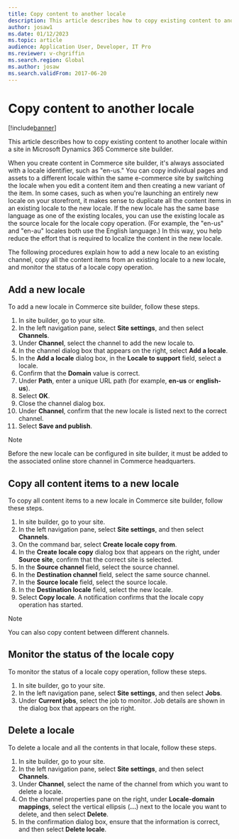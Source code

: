 ```yaml
---
title: Copy content to another locale
description: This article describes how to copy existing content to another locale within a site in Microsoft Dynamics 365 Commerce site builder.
author: josaw1
ms.date: 01/12/2023
ms.topic: article
audience: Application User, Developer, IT Pro
ms.reviewer: v-chgriffin
ms.search.region: Global
ms.author: josaw
ms.search.validFrom: 2017-06-20
---
```


# Copy content to another locale

[!include[banner](../includes/banner.md)]

This article describes how to copy existing content to another locale within a site in Microsoft Dynamics 365 Commerce site builder.

When you create content in Commerce site builder, it's always associated with a locale identifier, such as "en-us." You can copy individual pages and assets to a different locale within the same e-commerce site by switching the locale when you edit a content item and then creating a new variant of the item. In some cases, such as when you're launching an entirely new locale on your storefront, it makes sense to duplicate all the content items in an existing locale to the new locale. If the new locale has the same base language as one of the existing locales, you can use the existing locale as the source locale for the locale copy operation. (For example, the "en-us" and "en-au" locales both use the English language.) In this way, you help reduce the effort that is required to localize the content in the new locale.

The following procedures explain how to add a new locale to an existing channel, copy all the content items from an existing locale to a new locale, and monitor the status of a locale copy operation.

## Add a new locale

To add a new locale in Commerce site builder, follow these steps.

1. In site builder, go to your site.
1. In the left navigation pane, select **Site settings**, and then select **Channels**.
1. Under **Channel**, select the channel to add the new locale to.
1. In the channel dialog box that appears on the right, select **Add a locale**.
1. In the **Add a locale** dialog box, in the **Locale to support** field, select a locale.
1. Confirm that the **Domain** value is correct.
1. Under **Path**, enter a unique URL path (for example, **en-us** or **english-us**).
1. Select **OK**.
1. Close the channel dialog box.
1. Under **Channel**, confirm that the new locale is listed next to the correct channel.
1. Select **Save and publish**.

> [!NOTE]
> Before the new locale can be configured in site builder, it must be added to the associated online store channel in Commerce headquarters.

## Copy all content items to a new locale

To copy all content items to a new locale in Commerce site builder, follow these steps.

1. In site builder, go to your site.
1. In the left navigation pane, select **Site settings**, and then select **Channels**.
1. On the command bar, select **Create locale copy from**.
1. In the **Create locale copy** dialog box that appears on the right, under **Source site**, confirm that the correct site is selected.
1. In the **Source channel** field, select the source channel.
1. In the **Destination channel** field, select the same source channel.
1. In the **Source locale** field, select the source locale.
1. In the **Destination locale** field, select the new locale.
1. Select **Copy locale**. A notification confirms that the locale copy operation has started.

> [!NOTE]
> You can also copy content between different channels.

## Monitor the status of the locale copy

To monitor the status of a locale copy operation, follow these steps.

1. In site builder, go to your site.
1. In the left navigation pane, select **Site settings**, and then select **Jobs**.
1. Under **Current jobs**, select the job to monitor. Job details are shown in the dialog box that appears on the right.

## Delete a locale

To delete a locale and all the contents in that locale, follow these steps.

1. In site builder, go to your site.
1. In the left navigation pane, select **Site settings**, and then select **Channels**.
1. Under **Channel**, select the name of the channel from which you want to delete a locale.
1. On the channel properties pane on the right, under **Locale-domain mappings**, select the vertical ellipsis (**...**) next to the locale you want to delete, and then select **Delete**.
1. In the confirmation dialog box, ensure that the information is correct, and then select **Delete locale**.

